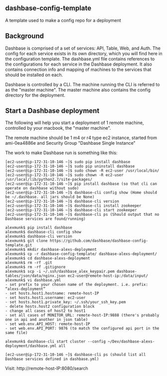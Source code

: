 ## dashbase-config-template
A template used to make a config repo for a deployment

## Background
Dashbase is comprised of a set of services: API, Table, Web, and Auth. The config for each service exists in its own directory, which you will find here in the configuration template. The dashbase.yml file contains references to the configurations for each service in the Dashbase deployment. It also contains connection info
and mapping of machines to the services that should be installed on each.

Dashbase is controlled by a CLI. The machine running the CLI is referred to as the "master machine". The master machine also
contains the config directory for the deployment.


## Start a Dashbase deployment
The following will help you start a deployment of 1 remote machine, controlled by your macbook, the "master machine".

The remote machine should be 1 m4 or r4 type ec2 instance, started from ami-0ea4886e and Security Group "Dashbase Single Instance"

The work to make Dashbase run is something like this:

```
[ec2-user@ip-172-31-10-146 ~]$ sudo pip install dashbase
[ec2-user@ip-172-31-10-146 ~]$ sudo pip uninstall dashbase
[ec2-user@ip-172-31-10-146 ~]$ sudo chown -R ec2-user /usr/local/bin/
[ec2-user@ip-172-31-10-146 ~]$ sudo chown -R ec2-user /usr/local/lib/python2.7/site-packages/
[ec2-user@ip-172-31-10-146 ~]$ pip install dashbase (so that cli can operate on dashbase without sudo)
[ec2-user@ip-172-31-10-146 ~]$ dashbase-cli config show (Home should be ~/.dashbase. all jars should be None)
[ec2-user@ip-172-31-10-146 ~]$ dashbase-cli version
[ec2-user@ip-172-31-10-146 ~]$ dashbase-cli install zookeeper
[ec2-user@ip-172-31-10-146 ~]$ dashbase-cli start zookeeper
[ec2-user@ip-172-31-10-146 ~]$ dashbase-cli ps (Should output that no Dashbase services are found/running)

alexmunk$ pip install dashbase
alexmunk$ dashbase-cli config show
alexmunk$ dashbase-cli version
alexmunk$ git clone https://github.com/dashbase/dashbase-config-template.git
alexmunk$ mkdir dashbase-alexs-deployment
alexmunk$ cp -r dashbase-config-template/ dashbase-alexs-deployment/
alexmunk$ cd dashbase-alexs-deployment
alexmunk$ rm -rf .git
alexmunk$ rm -rf .gitignore
alexmunk$ scp -i ~/.ssh/dashbase_alex_keypair.pem dashbase-tables/json/data/nginx.json ec2-user@remote-host-ip:/data/input/
alexmunk$ vi dashbase.yml
- set prefix to your chosen name of the deployment. i.e. prefix: “alexs-deployment”
- set hosts.host1.hostname: remote-host-IP
- set hosts.host1.username: ec2-user
- set hosts.host1.private_key: ~/.ssh/your_ssh_key.pem
- delete hosts.host2 configuration block
- change all cases of host2 to host1
- set all cases of MONITOR_URL: remote-host-IP:9888 (there's probably one in api and another in json table)
- set web.env.API_HOST: remote-host-IP
- set web.env.API_PORT: 9876 (to match the configured api port in the same file)

alexmunk$ dashbase-cli start cluster --config ~/Dev/dashbase-alexs-deployment/dashbase.yml all

[ec2-user@ip-172-31-10-146 ~]$ dashbase-cli ps (should list all Dashbase services defined in dashbase.yml)
```

Visit: http://remote-host-IP:8080/search


